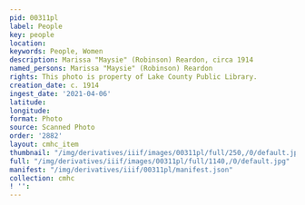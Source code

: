 ```yaml
---
pid: 00311pl
label: People
key: people
location: 
keywords: People, Women
description: Marissa "Maysie" (Robinson) Reardon, circa 1914
named_persons: Marissa "Maysie" (Robinson) Reardon
rights: This photo is property of Lake County Public Library.
creation_date: c. 1914
ingest_date: '2021-04-06'
latitude: 
longitude: 
format: Photo
source: Scanned Photo
order: '2882'
layout: cmhc_item
thumbnail: "/img/derivatives/iiif/images/00311pl/full/250,/0/default.jpg"
full: "/img/derivatives/iiif/images/00311pl/full/1140,/0/default.jpg"
manifest: "/img/derivatives/iiif/00311pl/manifest.json"
collection: cmhc
! '': 
---
```

